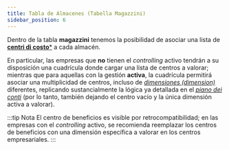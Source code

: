 ```yaml
---
title: Tabla de Almacenes (Tabella Magazzini)
sidebar_position: 6
---
```


Dentro de la tabla **magazzini** tenemos la posibilidad de asociar una lista de [**centri di costo***](/docs/controlling/controlling-parametrization/controlling-specific-settings/cost-centers) a cada almacén.

En particular, las empresas que **no** tienen el *controlling* activo tendrán a su disposición una cuadrícula donde cargar una lista de centros a valorar; mientras que para aquellas con la gestión **activa**, la cuadrícula permitirá asociar una multiplicidad de centros, incluso de [*dimensiones (dimension)*](/docs/controlling/controlling-parametrization/controlling-specific-settings/dimension) diferentes, replicando sustancialmente la lógica ya detallada en el [*piano dei conti*](/docs/erp-home/registers/accounting/analytic-chart-of-accounts) (por lo tanto, también dejando el centro vacío y la única dimensión activa a valorar).

:::tip Nota
El centro de beneficios es visible por retrocompatibilidad; en las empresas con el *controlling* activo, se recomienda reemplazar los centros de beneficios con una dimensión específica a valorar en los centros empresariales.
:::
